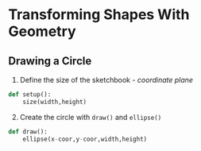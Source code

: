# Transforming Shapes With Geometry

## Drawing a Circle

1. Define the size of the sketchbook - *coordinate plane*
```python
def setup():
    size(width,height)
```
2. Create the circle with `draw()` and `ellipse()`
```python
def draw():
	ellipse(x-coor,y-coor,width,height)
```
